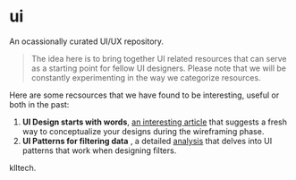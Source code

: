 # ui
An ocassionally curated UI/UX repository. 

> The idea here is to bring together UI related resources that can serve as a starting point for fellow UI designers. Please note that we will be constantly experimenting in the way we categorize resources. 

Here are some recsources that we have found to be interesting, useful or both in the past:

1. **UI Design starts with words**, [an interesting article](https://www.smashingmagazine.com/2014/07/how-do-you-design-interaction/) that suggests a fresh way to conceptualize your designs during the wireframing phase.
2. **UI Patterns for filtering data** , a detailed [analysis](https://baymard.com/blog/horizontal-filtering-sorting-design) that delves into UI patterns that work when designing filters.

klltech.
